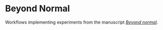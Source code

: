 # Beyond Normal

Workflows implementing experiments from the manuscript [*Beyond normal*](https://papers.nips.cc/paper_files/paper/2023/hash/36b80eae70ff629d667f210e13497edf-Abstract-Conference.html).
